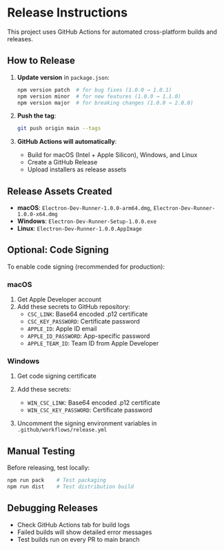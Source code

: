 # Release Instructions

This project uses GitHub Actions for automated cross-platform builds and releases.

## How to Release

1. **Update version** in `package.json`:
   ```bash
   npm version patch  # for bug fixes (1.0.0 → 1.0.1)
   npm version minor  # for new features (1.0.0 → 1.1.0)  
   npm version major  # for breaking changes (1.0.0 → 2.0.0)
   ```

2. **Push the tag**:
   ```bash
   git push origin main --tags
   ```

3. **GitHub Actions will automatically**:
   - Build for macOS (Intel + Apple Silicon), Windows, and Linux
   - Create a GitHub Release
   - Upload installers as release assets

## Release Assets Created

- **macOS**: `Electron-Dev-Runner-1.0.0-arm64.dmg`, `Electron-Dev-Runner-1.0.0-x64.dmg`
- **Windows**: `Electron-Dev-Runner-Setup-1.0.0.exe`
- **Linux**: `Electron-Dev-Runner-1.0.0.AppImage`

## Optional: Code Signing

To enable code signing (recommended for production):

### macOS
1. Get Apple Developer account
2. Add these secrets to GitHub repository:
   - `CSC_LINK`: Base64 encoded .p12 certificate
   - `CSC_KEY_PASSWORD`: Certificate password
   - `APPLE_ID`: Apple ID email
   - `APPLE_ID_PASSWORD`: App-specific password
   - `APPLE_TEAM_ID`: Team ID from Apple Developer

### Windows
1. Get code signing certificate
2. Add these secrets:
   - `WIN_CSC_LINK`: Base64 encoded .p12 certificate
   - `WIN_CSC_KEY_PASSWORD`: Certificate password

3. Uncomment the signing environment variables in `.github/workflows/release.yml`

## Manual Testing

Before releasing, test locally:
```bash
npm run pack    # Test packaging
npm run dist    # Test distribution build
```

## Debugging Releases

- Check GitHub Actions tab for build logs
- Failed builds will show detailed error messages
- Test builds run on every PR to main branch